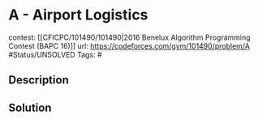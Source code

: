 # A - Airport Logistics

contest: [[CFICPC/101490/101490|2016 Benelux Algorithm Programming Contest (BAPC 16)]]
url: https://codeforces.com/gym/101490/problem/A
#Status/UNSOLVED
Tags: #

## Description

## Solution

